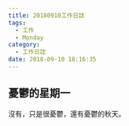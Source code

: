 ```yaml
---
title: 20180910工作日誌
tags:
  - 工作
  - Monday
category:
  - 工作日誌
date: 2018-09-10 18:16:35
---
```

## 憂鬱的星期一 ##

沒有，只是很憂鬱，還有憂鬱的秋天。